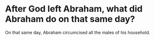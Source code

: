 # After God left Abraham, what did Abraham do on that same day?

On that same day, Abraham circumcised all the males of his household.
